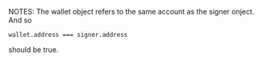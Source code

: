 NOTES: The wallet object refers to the same account as the signer onject.
And so 
 
    wallet.address === signer.address

should be true.